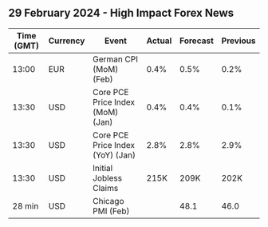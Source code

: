 ## 29 February 2024 - High Impact Forex News

| Time (GMT) | Currency | Event | Actual | Forecast | Previous |
|------|----------|-------|--------|----------|----------|
| 13:00 | EUR | German CPI (MoM) (Feb) | 0.4% | 0.5% | 0.2% |
| 13:30 | USD | Core PCE Price Index (MoM) (Jan) | 0.4% | 0.4% | 0.1% |
| 13:30 | USD | Core PCE Price Index (YoY) (Jan) | 2.8% | 2.8% | 2.9% |
| 13:30 | USD | Initial Jobless Claims | 215K | 209K | 202K |
| 28 min | USD | Chicago PMI (Feb) |  | 48.1 | 46.0 |
